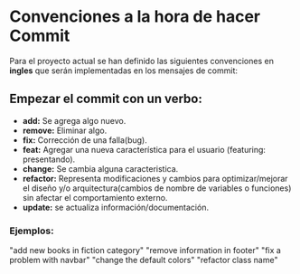 # Convenciones a la hora de hacer Commit

Para el proyecto actual se han definido las siguientes convenciones en **ingles** que serán implementadas en los mensajes de commit:

## Empezar el commit con un verbo: 
- **add:** Se agrega algo nuevo.
- **remove:** Eliminar algo.
- **fix:** Corrección de una falla(bug).
- **feat:** Agregar una nueva característica para el usuario (featuring: presentando).
- **change:** Se cambia alguna caracteristica.
- **refactor:** Representa modificaciones y cambios para optimizar/mejorar el diseño y/o arquitectura(cambios de nombre de variables o funciones) sin afectar el comportamiento externo.
- **update:** se actualiza información/documentación.

### Ejemplos: 
"add new books in fiction category"
"remove information in footer"
"fix a problem with navbar"
"change the default colors"
"refactor class name"